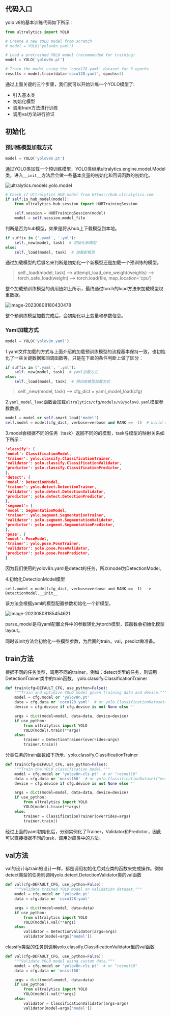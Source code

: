 ## 代码入口

yolo v8的基本训练代码如下所示：

```python
from ultralytics import YOLO

# Create a new YOLO model from scratch
# model = YOLO('yolov8n.yaml')

# Load a pretrained YOLO model (recommended for training)
model = YOLO('yolov8n.pt')

# Train the model using the 'coco128.yaml' dataset for 3 epochs
results = model.train(data='coco128.yaml', epochs=3)
```

通过上面关键的三个步骤，我们就可以开始训练一个YOLO模型了:

+ 引入基本类
+ 初始化模型
+ 调用train方法进行训练
+ 调用val方法进行验证

## 初始化

### 预训练模型加载方式

```python
model = YOLO('yolov8n.pt')
```

通过YOLO类加载一个预训练模型，YOLO类继承ultralytics.engine.model.Model类，进入`__init__`方法后会做一些基本变量的初始化和回调函数的初始化。

![ultralytics.models.yolo.model](D:\pyworkspace\ultralytics\imgs\ultralytics.models.yolo.model.png)

```python
# Check if Ultralytics HUB model from https://hub.ultralytics.com
if self.is_hub_model(model):
    from ultralytics.hub.session import HUBTrainingSession

    self.session = HUBTrainingSession(model)
    model = self.session.model_file
```

判断是否为hub模型，如果是将从hub上下载模型到本地。

```python
if suffix in ('.yaml', '.yml'):
    self._new(model, task)  # 初始化新模型
else:
    self._load(model, task)  # 加载新模型
```

通过加载模型的后缀名来判断是初始化一个新模型还是加载一个预训练的模型。

> self._load(model, task) --> attempt_load_one_weight(weights) --> torch_safe_load(weight) --> torch.load(file, map_location='cpu')

整个加载预训练模型的调用链如上所示，最终通过torch的load方法来加载模型权重数据。

![image-20230808180430478](D:\pyworkspace\ultralytics\imgs\image-20230808180430478.png)

整个预训练模型加载完成后，会初始化以上变量和参数信息。

### Yaml加载方式

```python
model = YOLO('yolov8n.yaml')
```

1.yaml文件加载的方式与上面介绍的加载预训练模型的流程基本保持一致，也初始化了一些关键数据和回调函数等，只是在下面的条件判断上做了区分：

```python
if suffix in ('.yaml', '.yml'):
    self._new(model, task)  # yaml加载方式
else:
    self._load(model, task)  # 预训练模型加载方式
```

> self._new(model, task) --> cfg_dict = yaml_model_load(cfg)

2.`yaml_model_load`函数会加载`ultralytics/cfg/models/v8/yolov8.yaml`模型参数数据。

```python
model = model or self.smart_load('model')
self.model = model(cfg_dict, verbose=verbose and RANK == -1)  # build model
```

3.model会根据不同的任务（task）返回不同的的模型，task与模型的映射关系如下所示：

```json
'classify': {
'model': ClassificationModel,
'trainer': yolo.classify.ClassificationTrainer,
'validator': yolo.classify.ClassificationValidator,
'predictor': yolo.classify.ClassificationPredictor,
},
'detect': {
'model': DetectionModel,
'trainer': yolo.detect.DetectionTrainer,
'validator': yolo.detect.DetectionValidator,
'predictor': yolo.detect.DetectionPredictor,
},
'segment': {
'model': SegmentationModel,
'trainer': yolo.segment.SegmentationTrainer,
'validator': yolo.segment.SegmentationValidator,
'predictor': yolo.segment.SegmentationPredictor,
},
'pose': {
'model': PoseModel,
'trainer': yolo.pose.PoseTrainer,
'validator': yolo.pose.PoseValidator,
'predictor': yolo.pose.PosePredictor,
}
```

因为我们使用的yolov8n.yaml是detect的任务，所以model为DetectionModel。

4.初始化DetectionModel模型

`self.model = model(cfg_dict, verbose=verbose and RANK == -1) --> DetectionModel.__init__`

该方法会根据yaml的模型配置参数初始化一个新模型。

![image-20230808185454621](D:\pyworkspace\ultralytics\imgs\image-20230808185454621.png)

parse_model是将yaml配置文件中的参数转化为torch模型，该函数会初始化模型layout。

同时该init方法会初始化一些模型参数，为后面的train，val，predict做准备。

## train方法

根据不同的任务类型，调用不同的trainer，例如：detect类型的任务，则调用DetectionTrainer类中的train函数。 yolo.classify.ClassificationTrainer

```python
def train(cfg=DEFAULT_CFG, use_python=False):
    """Train and optimize YOLO model given training data and device."""
    model = cfg.model or 'yolov8n.pt'
    data = cfg.data or 'coco128.yaml'  # or yolo.ClassificationDataset("mnist")
    device = cfg.device if cfg.device is not None else ''

    args = dict(model=model, data=data, device=device)
    if use_python:
        from ultralytics import YOLO
        YOLO(model).train(**args)
    else:
        trainer = DetectionTrainer(overrides=args)
        trainer.train()
```

分类任务的train函数如下所示，yolo.classify.ClassificationTrainer

```python
def train(cfg=DEFAULT_CFG, use_python=False):
    """Train the YOLO classification model."""
    model = cfg.model or 'yolov8n-cls.pt'  # or "resnet18"
    data = cfg.data or 'mnist160'  # or yolo.ClassificationDataset("mnist")
    device = cfg.device if cfg.device is not None else ''

    args = dict(model=model, data=data, device=device)
    if use_python:
        from ultralytics import YOLO
        YOLO(model).train(**args)
    else:
        trainer = ClassificationTrainer(overrides=args)
        trainer.train()
```

经过上面的yaml初始化后，分别实例化了Trainer，Validator和Predictor，因此可以直接根据不同的task，调用对应类中的方法。

## val方法

val的设计与train的设计一样，都是调用初始化后对应类的函数来完成操作。例如detect类型的任务则调用yolo.detect.DetectionValidator类的val函数

```python
def val(cfg=DEFAULT_CFG, use_python=False):
    """Validate trained YOLO model on validation dataset."""
    model = cfg.model or 'yolov8n.pt'
    data = cfg.data or 'coco128.yaml'

    args = dict(model=model, data=data)
    if use_python:
        from ultralytics import YOLO
        YOLO(model).val(**args)
    else:
        validator = DetectionValidator(args=args)
        validator(model=args['model'])
```

classify类型的任务则调用yolo.classify.ClassificationValidator里的val函数

```python
def val(cfg=DEFAULT_CFG, use_python=False):
    """Validate YOLO model using custom data."""
    model = cfg.model or 'yolov8n-cls.pt'  # or "resnet18"
    data = cfg.data or 'mnist160'

    args = dict(model=model, data=data)
    if use_python:
        from ultralytics import YOLO
        YOLO(model).val(**args)
    else:
        validator = ClassificationValidator(args=args)
        validator(model=args['model'])
```

